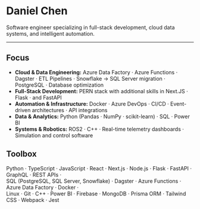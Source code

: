 # Daniel Chen  

Software engineer specializing in full-stack development, cloud data systems, and intelligent automation.

---

## **Focus**
- **Cloud & Data Engineering:** Azure Data Factory · Azure Functions · Dagster · ETL Pipelines · Snowflake → SQL Server migration · PostgreSQL · Database optimization  
- **Full-Stack Development:** PERN stack with additional skills in Next.JS · Flask · and FastAPI
- **Automation & Infrastructure:** Docker · Azure DevOps · CI/CD · Event-driven architectures · API integrations  
- **Data & Analytics:** Python (Pandas · NumPy · scikit-learn) · SQL · Power BI 
- **Systems & Robotics:** ROS2 · C++ · Real-time telemetry dashboards · Simulation and control software  


## **Toolbox**
Python · TypeScript · JavaScript · React · Next.js · Node.js · Flask · FastAPI · GraphQL · REST APIs ·  
SQL (PostgreSQL, SQL Server, Snowflake) · Dagster · Azure Functions · Azure Data Factory · Docker ·  
Linux · Git · C++ · Power BI · Firebase · MongoDB · Prisma ORM · Tailwind CSS · Webpack · Jest
